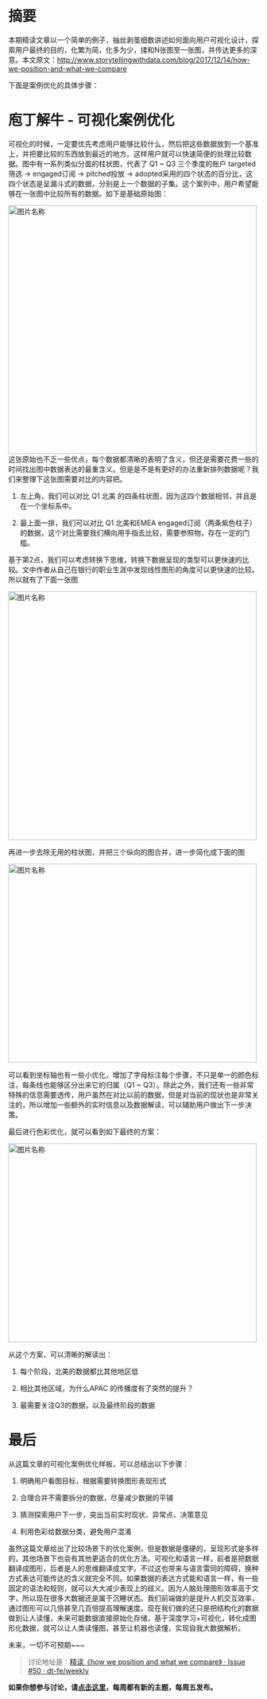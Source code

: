 # 摘要
本期精读文章以一个简单的例子，抽丝剥茧细数讲述如何面向用户可视化设计，探索用户最终的目的，化繁为简，化多为少，揉和N张图至一张图，并传达更多的深意。本文原文：http://www.storytellingwithdata.com/blog/2017/12/14/how-we-position-and-what-we-compare

下面是案例优化的具体步骤：
# 庖丁解牛 - 可视化案例优化
可视化的时候，一定要优先考虑用户能够比较什么，然后把这些数据放到一个基准上，并把要比较的东西放到最近的地方。这样用户就可以快速简便的处理比较数据。图中有一系列类似分面的柱状图，代表了 Q1 ~ Q3 三个季度的账户 targeted筛选 -> engaged订阅 -> pitched投放 -> adopted采用的四个状态的百分比，这四个状态是呈漏斗式的数据，分别是上一个数据的子集。这个案列中，用户希望能够在一张图中比较所有的数据。如下是基础原始图：
<div>
<img src="http://images2017.cnblogs.com/blog/395937/201712/395937-20171224171406912-710179221.png" width = "500" height = "500" alt="图片名称" align=center />
</div>
这张原始也不乏一些优点，每个数据都清晰的表明了含义，但还是需要花费一些的时间找出图中数据表达的最重含义。但是是不是有更好的办法重新排列数据呢？我们来整理下这张图需要对比的内容把。

1. 左上角，我们可以对比 Q1 北美 的四条柱状图，因为这四个数据相邻，并且是在一个坐标系中。

2. 最上面一排，我们可以对比 Q1 北美和EMEA engaged订阅（两条紫色柱子）的数据，这个对比需要我们横向用手指去比较，需要参照物，存在一定的门槛。

基于第2点，我们可以考虑转换下思维，转换下数据呈现的类型可以更快速的比较。文中作者从自己在银行的职业生涯中发现线性图形的角度可以更快速的比较。所以就有了下面一张图
<div>
<img src="http://images2017.cnblogs.com/blog/395937/201712/395937-20171224215602928-500155458.png" width = "500" height = "500" alt="图片名称" align=center />
</div>

再进一步去除无用的柱状图，并把三个纵向的图合并，进一步简化成下面的图
<div>
<img src="http://images2017.cnblogs.com/blog/395937/201712/395937-20171224220333662-1259364001.png" width = "500" height = "400" alt="图片名称" align=center />
</div>

可以看到坐标轴也有一些小优化，增加了字母标注每个步骤，不只是单一的颜色标注，每条线也能够区分出来它的归属（Q1 ~ Q3）。除此之外，我们还有一些非常特殊的信息需要透传，用户虽然在对比以前的数据，但是对当前的现状也是非常关注的，所以增加一些额外的实时信息以及数据解读，可以辅助用户做出下一步决策。

最后进行色彩优化，就可以看到如下最终的方案：
<div>
<img src="http://images2017.cnblogs.com/blog/395937/201712/395937-20171224220626350-419111693.png" width = "500" height = "400" alt="图片名称" align=center />
</div>

从这个方案，可以清晰的解读出：

1. 每个阶段，北美的数据都比其他地区低

2. 相比其他区域，为什么APAC 的传播度有了突然的提升？

3. 最需要关注Q3的数据，以及最终阶段的数据

# 最后
从这篇文章的可视化案例优化样板，可以总结出以下步骤：

1. 明确用户看图目标，根据需要转换图形表现形式

2. 合理合并不需要拆分的数据，尽量减少数据的平铺

3. 猜测探索用户下一步，突出当前实时现状、异常点、决策意见

4. 利用色彩给数据分类，避免用户混淆

虽然这篇文章给出了比较场景下的优化案例，但是数据是僵硬的，呈现形式是多样的，其他场景下也会有其他更适合的优化方法。可视化和语言一样，前者是把数据翻译成图形，后者是人的思维翻译成文字。不过这也带来与语言雷同的障碍，换种方式表达可能传达的含义就完全不同。如果数据的表达方式能和语言一样，有一些固定的语法和规则，就可以大大减少表现上的歧义。因为人脑处理图形效率高于文字，所以现在很多大数据还是属于沉睡状态。我们前端做的是提升人机交互效率，通过图形可以几倍甚至几百倍提高理解速度。现在我们做的还只是把结构化的数据做到让人读懂，未来可能数据直接原始化存储，基于深度学习+可视化，转化成图形化数据，就可以让人类读懂图，甚至让机器也读懂，实现自我大数据解析。

未来，一切不可预期~~~

> 讨论地址是：[精读《how we position and what we compare》 · Issue #50 · dt-fe/weekly](https://github.com/dt-fe/weekly/issues/50)

**如果你想参与讨论，请[点击这里](https://github.com/dt-fe/weekly)，每周都有新的主题，每周五发布。**

